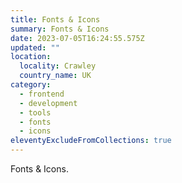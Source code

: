```yaml
---
title: Fonts & Icons
summary: Fonts & Icons
date: 2023-07-05T16:24:55.575Z
updated: ""
location:
  locality: Crawley
  country_name: UK
category:
  - frontend
  - development
  - tools
  - fonts
  - icons
eleventyExcludeFromCollections: true
---
```

Fonts & Icons.